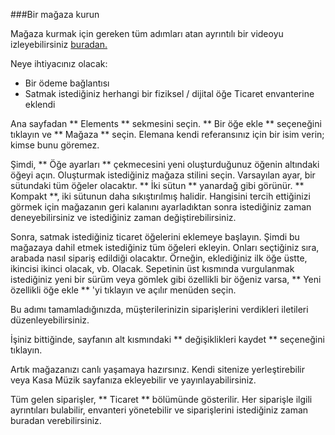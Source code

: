 ###Bir mağaza kurun

Mağaza kurmak için gereken tüm adımları atan ayrıntılı bir videoyu izleyebilirsiniz <a href="https://www.youtube.com/watch?v=RGE-2Og_pxM" target="_blank">buradan.</a>

Neye ihtiyacınız olacak:

- Bir ödeme bağlantısı
- Satmak istediğiniz herhangi bir fiziksel / dijital öğe Ticaret envanterine eklendi

Ana sayfadan ** Elements ** sekmesini seçin. ** Bir öğe ekle ** seçeneğini tıklayın ve ** Mağaza ** seçin. Elemana kendi referansınız için bir isim verin; kimse bunu göremez.

Şimdi, ** Öğe ayarları ** çekmecesini yeni oluşturduğunuz öğenin altındaki öğeyi açın. Oluşturmak istediğiniz mağaza stilini seçin. Varsayılan ayar, bir sütundaki tüm öğeler olacaktır. ** İki sütun ** yanardağ gibi görünür. ** Kompakt **, iki sütunun daha sıkıştırılmış halidir. Hangisini tercih ettiğinizi görmek için mağazanın geri kalanını ayarladıktan sonra istediğiniz zaman deneyebilirsiniz ve istediğiniz zaman değiştirebilirsiniz.

Sonra, satmak istediğiniz ticaret öğelerini eklemeye başlayın. Şimdi bu mağazaya dahil etmek istediğiniz tüm öğeleri ekleyin. Onları seçtiğiniz sıra, arabada nasıl sipariş edildiği olacaktır. Örneğin, eklediğiniz ilk öğe üstte, ikincisi ikinci olacak, vb. Olacak. Sepetinin üst kısmında vurgulanmak istediğiniz yeni bir sürüm veya gömlek gibi özellikli bir öğeniz varsa, ** Yeni özellikli öğe ekle ** 'yi tıklayın ve açılır menüden seçin.

Bu adımı tamamladığınızda, müşterilerinizin siparişlerini verdikleri iletileri düzenleyebilirsiniz.

İşiniz bittiğinde, sayfanın alt kısmındaki ** değişiklikleri kaydet ** seçeneğini tıklayın.

Artık mağazanızı canlı yaşamaya hazırsınız. Kendi sitenize yerleştirebilir veya Kasa Müzik sayfanıza ekleyebilir ve yayınlayabilirsiniz.

Tüm gelen siparişler, ** Ticaret ** bölümünde gösterilir. Her siparişle ilgili ayrıntıları bulabilir, envanteri yönetebilir ve siparişlerini istediğiniz zaman buradan verebilirsiniz.
